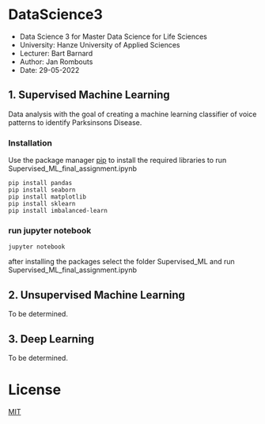 # DataScience3
- Data Science 3 for Master Data Science for Life Sciences
- University: Hanze University of Applied Sciences
- Lecturer: Bart Barnard
- Author: Jan Rombouts
- Date: 29-05-2022

## 1. Supervised Machine Learning

Data analysis with the goal of creating a machine learning classifier of voice patterns to identify Parksinsons Disease.

### Installation
Use the package manager [pip](https://pip.pypa.io/en/stable/) to install the required libraries to run Supervised_ML_final_assignment.ipynb

```pip install numpy
pip install pandas
pip install seaborn
pip install matplotlib
pip install sklearn
pip install imbalanced-learn
```

### run jupyter notebook
```
jupyter notebook
```
after installing the packages select the folder Supervised_ML and run Supervised_ML_final_assignment.ipynb

## 2. Unsupervised Machine Learning
To be determined.

## 3. Deep Learning
To be determined.

# License
[MIT](https://choosealicense.com/licenses/mit/)

